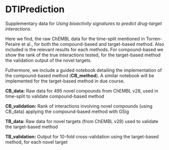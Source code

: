 # DTIPrediction

Supplementary data for _Using bioactivity signatures to predict drug-target interactions_.

Here we find, the raw ChEMBL data for the time-split mentioned in Torren-Peraire et al., for both the compound-based and target-based method. Also included is the relevant results for each methods. For compound-based we show the rank of the true interactions tested, for the target-based method the validation output of the novel targets. 

Futhermore, we include a guided notebook detailing the implementation of the compound-based method (**CB\_method**). A similar notebook will be implemented for the target-based method in due course.

**CB_data:** Raw data for 495 novel compounds from ChEMBL v28, used in time-split to validate compound-based method

**CB_validation:** Rank of interactions involving novel compounds (using CB_data) applying the compound-based method with GSig

**TB_data:** Raw data for novel targets (from ChEMBL v28) used to validate the target-based method

**TB_validation:** Output for 10-fold cross-validation using the target-based method, for each novel target
